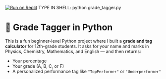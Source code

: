 [![Run on Replit](https://replit.com/badge/github/aishhanda/my-first-python-project)](https://replit.com/github/aishhanda/my-first-python-project)
TYPE IN SHELL: python grade_tagger.py

# 🧮 Grade Tagger in Python

This is a fun beginner-level Python project where I built a **grade and tag calculator** for 12th-grade students. It asks for your name and marks in Physics, Chemistry, Mathematics, and English — and then returns:
- Your percentage
- Your grade (A, B, C, or F)
- A personalized performance tag like `"TopPerformer"` or `"Underperformer"`


